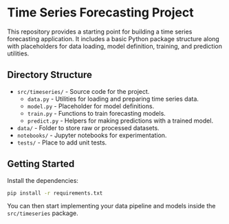 # Time Series Forecasting Project

This repository provides a starting point for building a time series forecasting application. It includes a basic Python package structure along with placeholders for data loading, model definition, training, and prediction utilities.

## Directory Structure

- `src/timeseries/` - Source code for the project.
  - `data.py` - Utilities for loading and preparing time series data.
  - `model.py` - Placeholder for model definitions.
  - `train.py` - Functions to train forecasting models.
  - `predict.py` - Helpers for making predictions with a trained model.
- `data/` - Folder to store raw or processed datasets.
- `notebooks/` - Jupyter notebooks for experimentation.
- `tests/` - Place to add unit tests.

## Getting Started

Install the dependencies:

```bash
pip install -r requirements.txt
```

You can then start implementing your data pipeline and models inside the `src/timeseries` package.


